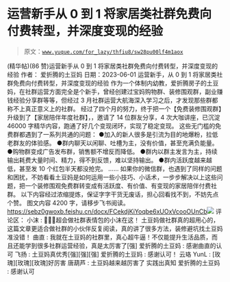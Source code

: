 # 运营新手从 0 到 1 将家居类社群免费向付费转型，并深度变现的经验

> 原文：[`www.yuque.com/for_lazy/thfiu8/sw28pu00lf4m1aox`](https://www.yuque.com/for_lazy/thfiu8/sw28pu00lf4m1aox)

<ne-h2 id="8f3a3724" data-lake-id="8f3a3724"><ne-heading-ext><ne-heading-anchor></ne-heading-anchor><ne-heading-fold></ne-heading-fold></ne-heading-ext><ne-heading-content><ne-text id="ue888425f">(精华帖)(86 赞)运营新手从 0 到 1 将家居类社群免费向付费转型，并深度变现的经验</ne-text></ne-heading-content></ne-h2> <ne-p id="udc45f548" data-lake-id="udc45f548"><ne-text id="udfb35854">作者： 爱折腾的土豆妈</ne-text></ne-p> <ne-p id="u5135a12a" data-lake-id="u5135a12a"><ne-text id="ub0a8ef50">日期：2023-06-01</ne-text></ne-p> <ne-p id="u4f284854" data-lake-id="u4f284854"><ne-text id="ud388720d">运营新手，从 0 到 1 将家居类社群免费向付费转型，并深度变现的经验</ne-text></ne-p> <ne-p id="ub82c6ff1" data-lake-id="ub82c6ff1"><ne-text id="u4f626851">作为一个体制内幼教，爱折腾房子的土豆妈，在社群运营方面完全是个新手，曾经创建过宝妈购物群、装修围观群，副业赚钱经验分享群等等，但经过 3 月社群运营大航海深入学习之后，才发现那些群都称不上真正意义上的社群。</ne-text></ne-p> <ne-p id="u7b372935" data-lake-id="u7b372935"><ne-text id="u828820ff">经过了四个月的努力，终于把一个【免费装修围观群】升级到了【家居陪伴年度社群】，，邀请了 14 位群友分享，4 次大咖讲座，已沉淀 46000 字精华内容，跑通了好几个变现闭环，实现了稳定变现。</ne-text></ne-p> <ne-p id="u21fb5f6b" data-lake-id="u21fb5f6b"><ne-text id="u6667dc7b">这些无门槛的免费群都遇到了一系列共通的问题：</ne-text></ne-p> <ne-uli index-type="0"><ne-uli-i>●</ne-uli-i><ne-uli-c class="ne-uli-content" id="uc0dcdc89" data-lake-id="uc0dcdc89"><ne-text id="u7a212a6d">加入的新人很多是引流为目的地爆粉，拉低老群友的体验感。</ne-text></ne-uli-c></ne-uli> <ne-uli index-type="0"><ne-uli-i>●</ne-uli-i><ne-uli-c class="ne-uli-content" id="u44504e63" data-lake-id="u44504e63"><ne-text id="udceb59f5">群内聊天以闲聊、吐槽为主，没有价值，甚至充满负能量。</ne-text></ne-uli-c></ne-uli> <ne-uli index-type="0"><ne-uli-i>●</ne-uli-i><ne-uli-c class="ne-uli-content" id="u987aeafd" data-lake-id="u987aeafd"><ne-text id="ucac94214">购物群变成广告发布群，销售额不增反而降低。</ne-text></ne-uli-c></ne-uli> <ne-uli index-type="0"><ne-uli-i>●</ne-uli-i><ne-uli-c class="ne-uli-content" id="u0ee82530" data-lake-id="u0ee82530"><ne-text id="ueb4c6f36">群内以群主发言为主，持续输出耗费大量时间、精力，得不到反馈，难以坚持输出。</ne-text></ne-uli-c></ne-uli> <ne-uli index-type="0"><ne-uli-i>●</ne-uli-i><ne-uli-c class="ne-uli-content" id="u6e9f7126" data-lake-id="u6e9f7126"><ne-text id="u612a1ad7">群内活跃度越来越低，甚至发 10 个红包半天都没抢完。</ne-text> <ne-text id="u2ac546e2">……</ne-text></ne-uli-c></ne-uli> <ne-p id="uc88bb9d0" data-lake-id="uc88bb9d0"><ne-text id="u62a88344">如果你的微信群，也遇到了同样的问题和困扰，不妨看看土豆妈是如何运用一些小技巧、小话术，一步步解决以上这些问题，把一个装修围观免费群转变成有活跃度、有价值、有变现的家居陪伴付费社群。</ne-text></ne-p> <ne-p id="ud51a0d26" data-lake-id="ud51a0d26"><ne-text id="u1ee81c57">以下内容经过浓缩提炼，保证字字干货无废话，担心回看找不到，不妨先点个赞。</ne-text> <ne-text id="ue5f29174">图文内容 4200 字，请移步飞书阅读。</ne-text> [<ne-text id="u253917b5">https://sebz0gwoxb.feishu.cn/docx/FCekdjKiYoqbe6xUOxVcooOUnCb</ne-text>](https://sebz0gwoxb.feishu.cn/docx/FCekdjKiYoqbe6xUOxVcooOUnCb)<ne-card data-card-name="image" data-card-type="inline" id="bQhZb" data-event-boundary="card">![](img/302f7cd25a7b7b39e7d584aa67479f86.png)</ne-card></ne-p> <ne-hole id="u2c9c2d3d" data-lake-id="u2c9c2d3d"><ne-card data-card-name="hr" data-card-type="block" id="L1C07" data-event-boundary="card"><ne-p id="u7e2f65f3" data-lake-id="u7e2f65f3"><ne-text id="u5cbe0b34">评论区：</ne-text></ne-p> <ne-p id="u649bd159" data-lake-id="u649bd159"><ne-text id="ue9744190">小沫 : 🙋🏻‍♂️超会做社群表情包的小沫在这！</ne-text> <ne-text id="u137fa36c">土豆妈做社群真的超用心的，这篇文章更适合做社群的小伙伴反复阅读，真的讲了很多方法，装修避坑找土豆妈准没错！</ne-text> <ne-text id="u8aab4f1b">曲直 : 我就在土豆妈的社群里，真心超牛逼！不仅能提升生活品质，而且还能学到很多社群运营经验，真是太厉害了[强]</ne-text> <ne-text id="u1355adb1">爱折腾的土豆妈 : 感谢曲直的认可</ne-text> <ne-text id="u54c0eec2">飞扬 : 土豆妈真优秀[强][强][强]</ne-text> <ne-text id="u6259a0fc">爱折腾的土豆妈 : 感谢认可！</ne-text> <ne-text id="u02b455c3">云珞 YunL : [玫瑰][玫瑰][玫瑰]好厉害</ne-text> <ne-text id="u38566833">唐葫芦 : 土豆妈越来越厉害了 实践出真知</ne-text> <ne-text id="ue52df6f9">爱折腾的土豆妈 : 感谢认可</ne-text></ne-p></ne-card></ne-hole>